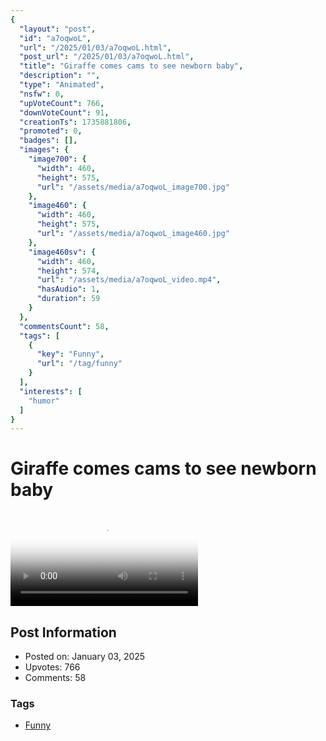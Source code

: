 ```yaml
---
{
  "layout": "post",
  "id": "a7oqwoL",
  "url": "/2025/01/03/a7oqwoL.html",
  "post_url": "/2025/01/03/a7oqwoL.html",
  "title": "Giraffe comes cams to see newborn baby",
  "description": "",
  "type": "Animated",
  "nsfw": 0,
  "upVoteCount": 766,
  "downVoteCount": 91,
  "creationTs": 1735881806,
  "promoted": 0,
  "badges": [],
  "images": {
    "image700": {
      "width": 460,
      "height": 575,
      "url": "/assets/media/a7oqwoL_image700.jpg"
    },
    "image460": {
      "width": 460,
      "height": 575,
      "url": "/assets/media/a7oqwoL_image460.jpg"
    },
    "image460sv": {
      "width": 460,
      "height": 574,
      "url": "/assets/media/a7oqwoL_video.mp4",
      "hasAudio": 1,
      "duration": 59
    }
  },
  "commentsCount": 58,
  "tags": [
    {
      "key": "Funny",
      "url": "/tag/funny"
    }
  ],
  "interests": [
    "humor"
  ]
}
---
```


# Giraffe comes cams to see newborn baby

<video controls playsinline loop poster="/assets/media/a7oqwoL_image460.jpg">
  <source src="/assets/media/a7oqwoL_video.mp4" type="video/mp4">
  Your browser does not support the video tag.
</video>

## Post Information

- Posted on: January 03, 2025
- Upvotes: 766
- Comments: 58

### Tags

- [Funny](/tag/Funny)
